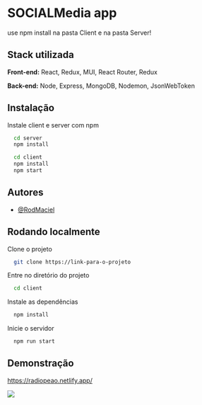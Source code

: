 
# SOCIALMedia app

use npm install na pasta Client e na pasta Server!

## Stack utilizada

**Front-end:** React, Redux, MUI, React Router, Redux

**Back-end:** Node, Express, MongoDB, Nodemon, JsonWebToken


## Instalação

Instale client e server com npm

```bash
  cd server
  npm install
```
```bash
  cd client
  npm install
  npm start
```
    
## Autores

- [@RodMaciel](https://www.github.com/RodMaciel)


## Rodando localmente

Clone o projeto

```bash
  git clone https://link-para-o-projeto
```

Entre no diretório do projeto

```bash
  cd client
```

Instale as dependências

```bash
  npm install
```

Inicie o servidor

```bash
  npm run start
```


## Demonstração

https://radiopeao.netlify.app/

<img src="https://prnt.sc/pE9SWKu9Ulss">
